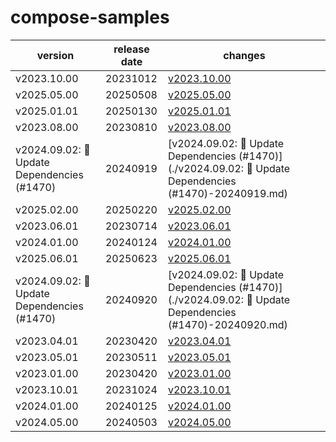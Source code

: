 # compose-samples	


|version|release date|changes|
|---|---|---|
|v2023.10.00|20231012|[v2023.10.00](./v2023.10.00-20231012.md)|
|v2025.05.00|20250508|[v2025.05.00](./v2025.05.00-20250508.md)|
|v2025.01.01|20250130|[v2025.01.01](./v2025.01.01-20250130.md)|
|v2023.08.00|20230810|[v2023.08.00](./v2023.08.00-20230810.md)|
|v2024.09.02: 🤖 Update Dependencies (#1470)|20240919|[v2024.09.02: 🤖 Update Dependencies (#1470)](./v2024.09.02: 🤖 Update Dependencies (#1470)-20240919.md)|
|v2025.02.00|20250220|[v2025.02.00](./v2025.02.00-20250220.md)|
|v2023.06.01|20230714|[v2023.06.01](./v2023.06.01-20230714.md)|
|v2024.01.00|20240124|[v2024.01.00](./v2024.01.00-20240124.md)|
|v2025.06.01|20250623|[v2025.06.01](./v2025.06.01-20250623.md)|
|v2024.09.02: 🤖 Update Dependencies (#1470)|20240920|[v2024.09.02: 🤖 Update Dependencies (#1470)](./v2024.09.02: 🤖 Update Dependencies (#1470)-20240920.md)|
|v2023.04.01|20230420|[v2023.04.01](./v2023.04.01-20230420.md)|
|v2023.05.01|20230511|[v2023.05.01](./v2023.05.01-20230511.md)|
|v2023.01.00|20230420|[v2023.01.00](./v2023.01.00-20230420.md)|
|v2023.10.01|20231024|[v2023.10.01](./v2023.10.01-20231024.md)|
|v2024.01.00|20240125|[v2024.01.00](./v2024.01.00-20240125.md)|
|v2024.05.00|20240503|[v2024.05.00](./v2024.05.00-20240503.md)|
